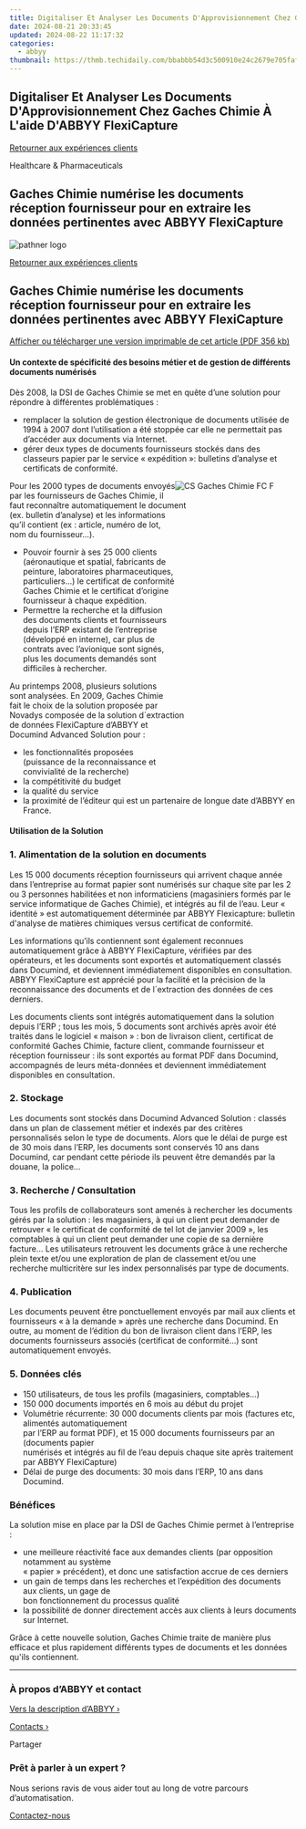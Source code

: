 ```yaml
---
title: Digitaliser Et Analyser Les Documents D'Approvisionnement Chez Gaches Chimie À L'aide D'ABBYY FlexiCapture
date: 2024-08-21 20:33:45
updated: 2024-08-22 11:17:32
categories:
  - abbyy
thumbnail: https://thmb.techidaily.com/bbabbb54d3c500910e24c2679e705faf485aa6e3dec58c98406031448135ca6a.jpg
---
```


## Digitaliser Et Analyser Les Documents D'Approvisionnement Chez Gaches Chimie À L'aide D'ABBYY FlexiCapture

[Retourner aux expériences clients](https://tools.techidaily.com/abbyy/products/)

Healthcare & Pharmaceuticals

## Gaches Chimie numérise les documents réception fournisseur pour en extraire les données pertinentes avec ABBYY FlexiCapture

![pathner logo](https://content.abbyy.com/-/media/project/abbyy/abbyy/logos-white/fr/39573.png?h=40&iar=0&w=120)

[Retourner aux expériences clients](https://tools.techidaily.com/abbyy/products/)

## Gaches Chimie numérise les documents réception fournisseur pour en extraire les données pertinentes avec ABBYY FlexiCapture

[Afficher ou télécharger une version imprimable de cet article (PDF 356 kb)](https://static4.abbyy.com/abbyycommedia/10133/cs-gaches-chimie-fc-f.pdf) 

#### Un contexte de spécificité des besoins métier et de gestion de différents documents numérisés

Dès 2008, la DSI de Gaches Chimie se met en quête d’une solution pour répondre à différentes problématiques :

* remplacer la solution de gestion électronique de documents utilisée de 1994 à 2007 dont l’utilisation a été stoppée car elle ne permettait pas d’accéder aux documents via Internet.
* gérer deux types de documents fournisseurs stockés dans des classeurs papier par le service « expédition »: bulletins d’analyse et certificats de conformité.

Pour les 2000 types de documents envoyés![CS Gaches Chimie FC F](https://tools.techidaily.com/abbyy/products/)  
par les fournisseurs de Gaches Chimie, il  
faut reconnaître automatiquement le document  
(ex. bulletin d’analyse) et les informations  
qu’il contient (ex : article, numéro de lot,  
nom du fournisseur…).

* Pouvoir fournir à ses 25 000 clients  
(aéronautique et spatial, fabricants de  
peinture, laboratoires pharmaceutiques,  
particuliers…) le certificat de conformité  
Gaches Chimie et le certificat d’origine  
fournisseur à chaque expédition.
* Permettre la recherche et la diffusion  
des documents clients et fournisseurs  
depuis l’ERP existant de l’entreprise  
(développé en interne), car plus de  
contrats avec l’avionique sont signés,  
plus les documents demandés sont  
difficiles à rechercher.

Au printemps 2008, plusieurs solutions  
sont analysées. En 2009, Gaches Chimie  
fait le choix de la solution proposée par  
Novadys composée de la solution d´extraction  
de données FlexiCapture d’ABBYY et  
Documind Advanced Solution pour :

* les fonctionnalités proposées  
(puissance de la reconnaissance et  
convivialité de la recherche)
* la compétitivité du budget
* la qualité du service
* la proximité de l’éditeur qui est un partenaire de longue date d’ABBYY en France.

#### Utilisation de la Solution

### 1\. Alimentation de la solution en documents

Les 15 000 documents réception fournisseurs qui arrivent chaque année dans l’entreprise au format papier sont numérisés sur chaque site par les 2 ou 3 personnes habilitées et non informaticiens (magasiniers formés par le service informatique de Gaches Chimie), et intégrés au fil de l’eau. Leur « identité » est automatiquement déterminée par ABBYY Flexicapture: bulletin d'analyse de matières chimiques versus certificat de conformité.

Les informations qu’ils contiennent sont également reconnues automatiquement grâce à ABBYY FlexiCapture, vérifiées par des opérateurs, et les documents sont exportés et automatiquement classés dans Documind, et deviennent immédiatement disponibles en consultation. ABBYY FlexiCapture est apprécié pour la facilité et la précision de la reconnaissance des documents et de l´extraction des données de ces derniers.

Les documents clients sont intégrés automatiquement dans la solution depuis l’ERP ; tous les mois, 5 documents sont archivés après avoir été traités dans le logiciel « maison » : bon de livraison client, certificat de conformité Gaches Chimie, facture client, commande fournisseur et réception fournisseur : ils sont exportés au format PDF dans Documind, accompagnés de leurs méta-données et deviennent immédiatement disponibles en consultation.

### 2\. Stockage

Les documents sont stockés dans Documind Advanced Solution : classés dans un plan de classement métier et indexés par des critères personnalisés selon le type de documents. Alors que le délai de purge est de 30 mois dans l’ERP, les documents sont conservés 10 ans dans Documind, car pendant cette période ils peuvent être demandés par la douane, la police…

### 3\. Recherche / Consultation

Tous les profils de collaborateurs sont amenés à rechercher les documents gérés par la solution : les magasiniers, à qui un client peut demander de retrouver « le certificat de conformité de tel lot de janvier 2009 », les comptables à qui un client peut demander une copie de sa dernière facture… Les utilisateurs retrouvent les documents grâce à une recherche plein texte et/ou une exploration de plan de classement et/ou une recherche multicritère sur les index personnalisés par type de documents.

### 4\. Publication

Les documents peuvent être ponctuellement envoyés par mail aux clients et fournisseurs « à la demande » après une recherche dans Documind. En outre, au moment de l’édition du bon de livraison client dans l’ERP, les documents fournisseurs associés (certificat de conformité…) sont automatiquement envoyés.

### 5\. Données clés

* 150 utilisateurs, de tous les profils (magasiniers, comptables…)
* 150 000 documents importés en 6 mois au début du projet
* Volumétrie récurrente: 30 000 documents clients par mois (factures etc, alimentés automatiquement  
par l’ERP au format PDF), et 15 000 documents fournisseurs par an (documents papier  
numérisés et intégrés au fil de l’eau depuis chaque site après traitement par ABBYY FlexiCapture)
* Délai de purge des documents: 30 mois dans l’ERP, 10 ans dans Documind.

### Bénéfices

La solution mise en place par la DSI de Gaches Chimie permet à l’entreprise :

* une meilleure réactivité face aux demandes clients (par opposition notamment au système  
« papier » précédent), et donc une satisfaction accrue de ces derniers
* un gain de temps dans les recherches et l’expédition des documents aux clients, un gage de  
bon fonctionnement du processus qualité
* la possibilité de donner directement accès aux clients à leurs documents sur Internet.

Grâce à cette nouvelle solution, Gaches Chimie traite de manière plus efficace et plus rapidement différents types de documents et les données qu'ils contiennent.

---

### À propos d’ABBYY et contact

[Vers la description d’ABBYY ›](https://tools.techidaily.com/abbyy/products/)

[Contacts ›](https://tools.techidaily.com/abbyy/products/)

Partager 

### Prêt à parler à un expert ?

Nous serions ravis de vous aider tout au long de votre parcours d’automatisation.

[Contactez-nous](https://tools.techidaily.com/abbyy/products/)

<ins class="adsbygoogle"
     style="display:block"
     data-ad-format="autorelaxed"
     data-ad-client="ca-pub-7571918770474297"
     data-ad-slot="1223367746"></ins>



<ins class="adsbygoogle"
     style="display:block"
     data-ad-client="ca-pub-7571918770474297"
     data-ad-slot="8358498916"
     data-ad-format="auto"
     data-full-width-responsive="true"></ins>
